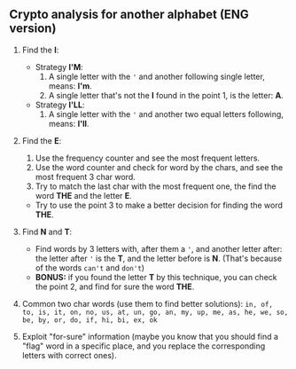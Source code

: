 ## Crypto analysis for another alphabet (ENG version)
1. Find the **I**:
    - Strategy **I'M**:
      1. A single letter with the `'` and another following single letter, means: **I'm**.
      2. A single letter that's not the **I** found in the point 1, is the letter: **A**.
    - Strategy **I'LL**:
        1. A single letter with the `'` and another two equal letters following, means: **I'll**.

2. Find the **E**:
   1. Use the frequency counter and see the most frequent letters.
   2. Use the word counter and check for word by the chars, and see the most frequent 3 char word.
   3. Try to match the last char with the most frequent one, the find the word **THE** and the letter **E**.
   - Try to use the point 3 to make a better decision for finding the word **THE**.

3. Find **N** and **T**:
   - Find words by 3 letters with, after them a `'`, and another letter after: the letter after `'` is the **T**, and the letter before is **N**. (That's because of the words `can't` and `don't`)
   - **BONUS:** if you found the letter **T** by this technique, you can check the point 2, and find for sure the word **THE**.

4. Common two char words (use them to find better solutions): `in, of, to, is, it, on, no, us, at, un, go, an, my, up, me, as, he, we, so, be, by, or, do, if, hi, bi, ex, ok`

5. Exploit "for-sure" information (maybe you know that you should find a "flag" word in a specific place, and you replace the corresponding letters with correct ones).